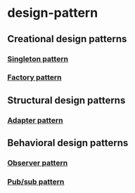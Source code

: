 # design-pattern

## Creational design patterns
### [Singleton pattern](./creational-design-patterns/singleton)
### [Factory pattern](./creational-design-patterns/factory)

## Structural design patterns
### [Adapter pattern](./structural-design-patterns/adapter/)

## Behavioral design patterns
### [Observer pattern](./behavioral-design-patterns/observer)
### [Pub/sub pattern](./behavioral-design-patterns/pubsub)
